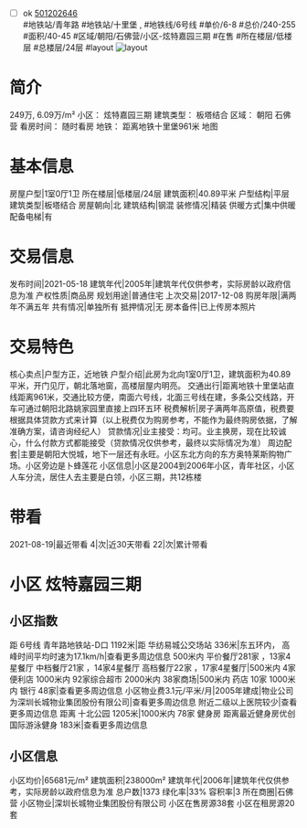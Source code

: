 - [ ] ok [501202646](https://bj.5i5j.com/ershoufang/501202646.html)  
 #地铁站/青年路 #地铁站/十里堡 ,  #地铁线/6号线
#单价/6-8 #总价/240-255 #面积/40-45   #区域/朝阳/石佛营/小区-炫特嘉园三期 #在售 #所在楼层/低楼层 #总楼层/24层 #layout 
![layout](http://image2a.5i5j.com/bdir/layout/15abaf23d4674b4891039e2854638483.jpg_P5.jpg) 
# 简介 
 249万,  6.09万/m² 
小区： 炫特嘉园三期
建筑类型： 板塔结合
区域： 朝阳 石佛营
看房时间： 随时看房
地铁： 距离地铁十里堡961米 地图
# 基本信息 
 房屋户型|1室0厅1卫
所在楼层|低楼层/24层
建筑面积|40.89平米
户型结构|平层
建筑类型|板塔结合
房屋朝向|北
建筑结构|钢混
装修情况|精装
供暖方式|集中供暖
配备电梯|有
# 交易信息 
 发布时间|2021-05-18
建筑年代|2005年|建筑年代仅供参考，实际房龄以政府信息为准
产权性质|商品房
规划用途|普通住宅
上次交易|2017-12-08
购房年限|满两年不满五年
共有情况|单独所有
抵押情况|无
房本备件|已上传房本照片
# 交易特色 
 核心卖点|户型方正，近地铁
户型介绍|此房为北向1室0厅1卫，建筑面积为40.89平米，开门见厅，朝北落地窗，高楼层屋内明亮。
交通出行|距离地铁十里堡站直线距离961米，交通比较方便，南面六号线，北面三号线在建，多条公交线路，开车可通过朝阳北路姚家园里直接上四环五环
税费解析|房子满两年高原值，税费要根据具体贷款方式来计算（以上税费仅为购房参考，不能作为最终购房依据，了解准确方案，请咨询经纪人）
贷款情况|业主接受：均可。业主换房，现在比较诚心，什么付款方式都能接受（贷款情况仅供参考，最终以实际情况为准）
周边配套|主要是朝阳大悦城，地下一层还有永旺。小区东北方向的东方奥特莱斯购物广场。小区旁边是卜蜂莲花
小区信息|小区是2004到2006年小区，青年社区，小区人车分流，居住人去主要是白领，小区三期，共12栋楼
# 带看 
 2021-08-19|最近带看	 4|次|近30天带看	 22|次|累计带看
# 小区 炫特嘉园三期
## 小区指数 
 距 6号线 青年路地铁站-D口 1192米|距 华纺易城公交场站 336米|东五环内， 高峰时间平均时速为17.1km/h|查看更多周边信息
500米内 平价餐厅281家 ，13家4星餐厅
中档餐厅21家 ，14家4星餐厅
高档餐厅22家 ，17家4星餐厅|500米内 4家便利店
1000米内 92家综合超市
2000米内 38家商场|500米内 药店 10家
1000米内 银行 48家|查看更多周边信息
小区物业费3.1元/平米/月|2005年建成|物业公司为深圳长城物业集团股份有限公司|查看更多周边信息
附近二级以上医院较少|查看更多周边信息
距离 十北公园 1205米|1000米内 78家 健身房
距离最近健身房优创国际游泳健身 183米|查看更多周边信息
## 小区信息 
 小区均价|65681元/m²
建筑面积|238000m²
建筑年代|2006年|建筑年代仅供参考，实际房龄以政府信息为准
总户数|1373
绿化率|33%
容积率|3
所在商圈|石佛营
小区物业|深圳长城物业集团股份有限公司
小区在售房源38套
小区在租房源20套
